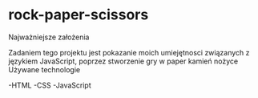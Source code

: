 # rock-paper-scissors

Najważniejsze założenia

Zadaniem tego projektu jest pokazanie moich umiejętnosci związanych z językiem JavaScript, poprzez stworzenie gry w paper kamień nożyce
Używane technologie

-HTML -CSS -JavaScript
